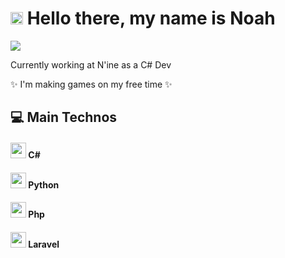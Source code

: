 # <img src="https://img.icons8.com/nolan/512/google-code.png" height="20"/> Hello there, my name is Noah

![](https://komarev.com/ghpvc/?username=noahsmo&color=blueviolet&style=flat-square)

<p> Currently working at N'ine as a C# Dev</p>

<p> ✨ I'm making games on my free time ✨</p>

## 💻 Main Technos

#### <img src="https://icones8.fr/icon/55205/c-sharp-logo" height="25"/> C#

#### <img src="https://icones8.fr/icon/Rc0Xn5AtE8kX/python" height="25"/> Python

#### <img src="https://icones8.fr/icon/Rc0Xn5AtE8kX/python" height="25"/> Php
#### <img src="https://icones8.fr/icon/Rc0Xn5AtE8kX/python" height="25"/> Laravel




[github]: https://github.com/noahSmo
[linkedin]: https://linkedin.com/in/noah-petel
[mail]: mailto://noah.petel@gmail.com

<!--
**NoahSmo/NoahSmo** is a ✨ _special_ ✨ repository because its `README.md` (this file) appears on your GitHub profile.

Here are some ideas to get you started:

- 🔭 I’m currently working on ...
- 🌱 I’m currently learning ...
- 👯 I’m looking to collaborate on ...
- 🤔 I’m looking for help with ...
- 💬 Ask me about ...
- 📫 How to reach me: ...
- 😄 Pronouns: ...
- ⚡ Fun fact: ...
-->
